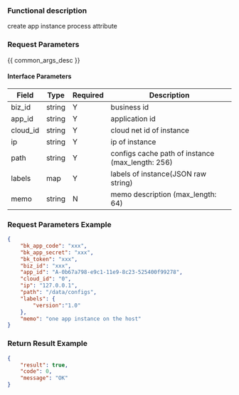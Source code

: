 ### Functional description

create app instance process attribute

### Request Parameters

{{ common_args_desc }}

#### Interface Parameters

| Field     | Type      | Required | Description |
|-----------|-----------|----------|-------------|
| biz_id    |  string   | Y        | business id |
| app_id    |  string   | Y        | application id |
| cloud_id  |  string   | Y        | cloud net id of instance   |
| ip        |  string   | Y        | ip of instance |
| path      |  string   | Y        | configs cache path of instance (max_length: 256) |
| labels    |  map      | Y        | labels of instance(JSON raw string) |
| memo      |  string   | N        | memo description (max_length: 64) |

### Request Parameters Example

```json
{
    "bk_app_code": "xxx",
    "bk_app_secret": "xxx",
    "bk_token": "xxx",
    "biz_id": "xxx",
    "app_id": "A-0b67a798-e9c1-11e9-8c23-525400f99278",
    "cloud_id": "0",
    "ip": "127.0.0.1",
    "path": "/data/configs",
    "labels": {
        "version":"1.0"
    },
    "memo": "one app instance on the host"
}
```

### Return Result Example

```json
{
    "result": true,
    "code": 0,
    "message": "OK"
}
```
